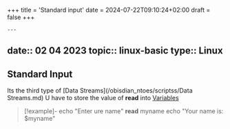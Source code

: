 +++
title = 'Standard input'
date = 2024-07-22T09:10:24+02:00
draft = false
+++

    ---
date:: 02 04 2023
topic:: linux-basic
type:: Linux
---
## Standard Input
Its the third type of [Data Streams](/obisdian_ntoes/scriptss/Data Streams.md)
U have to store the value of **read** into [Variables](/obisdian_ntoes/scriptss/Variables.md) 
>[!example]-
>echo "Enter ure name"
>**read** myname
>echo "Your name is: $myname"